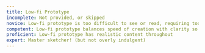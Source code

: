 ```yaml
---
title: Low-fi Prototype
incomplete: Not provided, or skipped
novice: Low-fi prototype is too difficult to see or read, requiring too much explanation to give good test results
competent: Low-fi prototype balances speed of creation with clarity so that ideas can be tested
proficient: Low-fi prototype has realistic content throughout
expert: Master sketcher! (but not overly indulgent)
---
```

